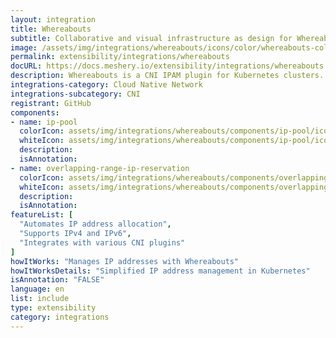 ```yaml
---
layout: integration
title: Whereabouts
subtitle: Collaborative and visual infrastructure as design for Whereabouts
image: /assets/img/integrations/whereabouts/icons/color/whereabouts-color.svg
permalink: extensibility/integrations/whereabouts
docURL: https://docs.meshery.io/extensibility/integrations/whereabouts
description: Whereabouts is a CNI IPAM plugin for Kubernetes clusters. It dynamically assigns IP addresses cluster-wide. Features both IPv4 and IPv6 addressing.
integrations-category: Cloud Native Network
integrations-subcategory: CNI
registrant: GitHub
components: 
- name: ip-pool
  colorIcon: assets/img/integrations/whereabouts/components/ip-pool/icons/color/ip-pool-color.svg
  whiteIcon: assets/img/integrations/whereabouts/components/ip-pool/icons/white/ip-pool-white.svg
  description: 
  isAnnotation: 
- name: overlapping-range-ip-reservation
  colorIcon: assets/img/integrations/whereabouts/components/overlapping-range-ip-reservation/icons/color/overlapping-range-ip-reservation-color.svg
  whiteIcon: assets/img/integrations/whereabouts/components/overlapping-range-ip-reservation/icons/white/overlapping-range-ip-reservation-white.svg
  description: 
  isAnnotation: 
featureList: [
  "Automates IP address allocation",
  "Supports IPv4 and IPv6",
  "Integrates with various CNI plugins"
]
howItWorks: "Manages IP addresses with Whereabouts"
howItWorksDetails: "Simplified IP address management in Kubernetes"
isAnnotation: "FALSE"
language: en
list: include
type: extensibility
category: integrations
---
```

